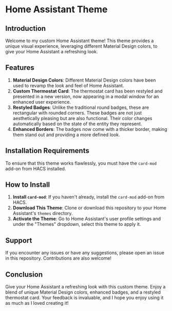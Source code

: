 # Home Assistant Theme

## Introduction
Welcome to my custom Home Assistant theme! This theme provides a unique visual experience, leveraging different Material Design colors, to give your Home Assistant a refreshing look. 

## Features
1. **Material Design Colors**: Different Material Design colors have been used to revamp the look and feel of Home Assistant.
2. **Custom Thermostat Card**: The thermostat card has been restyled and presented in a new version, now appearing in a modal window for an enhanced user experience.
3. **Restyled Badges**: Unlike the traditional round badges, these are rectangular with rounded corners. These badges are not just aesthetically pleasing but are also functional. Their color changes automatically based on the state of the entity they represent.
4. **Enhanced Borders**: The badges now come with a thicker border, making them stand out and providing a more defined look.

## Installation Requirements
To ensure that this theme works flawlessly, you must have the `card-mod` add-on from HACS installed. 

## How to Install
1. **Install `card-mod`**: If you haven't already, install the `card-mod` add-on from HACS.
2. **Download This Theme**: Clone or download this repository to your Home Assistant's `themes` directory.
3. **Activate the Theme**: Go to Home Assistant's user profile settings and under the "Themes" dropdown, select this theme to apply it.

## Support
If you encounter any issues or have any suggestions, please open an issue in this repository. Contributions are also welcome!

## Conclusion
Give your Home Assistant a refreshing look with this custom theme. Enjoy a blend of unique Material Design colors, enhanced badges, and a restyled thermostat card. Your feedback is invaluable, and I hope you enjoy using it as much as I loved creating it!

